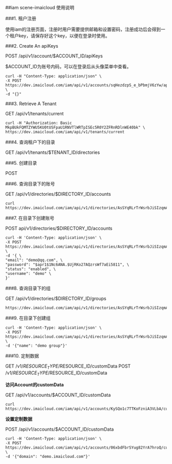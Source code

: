 ##iam scene-imaicloud 使用说明

###1. 租户注册

使用iam的注册页面，注册时用户需要提供邮箱和设置密码，注册成功后会得到一个租户key，请保存好这个key，以便在登录时使用。

###2. Create An apiKeys

POST /api/v1/account/$ACCOUNT_ID/apiKeys

$ACCOUNT_ID为账号内码，可以在登录后从头像菜单中查看。

```
curl -H "Content-Type: application/json" \
-X POST https://dev.imaicloud.com/iam/api/v1/accounts/sqHezdzpS_e_bPbmjV6zYw/apiKeys \
-d "{}"
```

###3. Retrieve A Tenant

GET /api/v1/tenants/current

```
curl -H "Authorization: Basic MkpBUkFQMTZYWU5KU0tUSFpaU1RNVTlWRTpISEc5R0Y2ZFRnRDlnWE40bk" \
https://dev.imaicloud.com/iam/api/v1/tenants/current
```

###4. 查询租户下的目录

GET /api/v1/tenants/$TENANT_ID/directories

###5. 创建目录

POST

###6. 查询目录下的账号

GET /api/v1/directories/$DIRECTORY_ID/accounts

```
curl https://dev.imaicloud.com/iam/api/v1/directories/AsSYqRLrTrWsrbJiSIzqmA/accounts
```

###7. 在目录下创建账号

POST api/v1/directories/$DIRECTORY_ID/accounts

```
curl -H 'Content-Type: application/json' \
-X POST https://dev.imaicloud.com/iam/api/v1/directories/AsSYqRLrTrWsrbJiSIzqmA/accounts \
-d '{ \
"email": "demo@qq.com", \
"password": "$apr1$1Nc6ANA.$UjRKo27AQzrsWf7aEi5811", \
"status": "enabled", \
"username": "demo" \
}'
```


###8. 查询目录下的组

GET /api/v1/directories/$DIRECTORY_ID/groups

```
https://dev.imaicloud.com/iam/api/v1/directories/AsSYqRLrTrWsrbJiSIzqmA/groups
```

###9. 在目录下创建组

```
curl -H 'Content-Type: application/json' \
-X POST https://dev.imaicloud.com/iam/api/v1/directories/AsSYqRLrTrWsrbJiSIzqmA/groups \
-d '{"name": "demo group"}'
```

###10. 定制数据

GET /v1/$RESOURCE_TYPE/$RESOURCE_ID/customData
POST /v1/$RESOURCE_TYPE/$RESOURCE_ID/customData

**访问Account的customData**

GET /api/v1/accounts/$ACCOUNT_ID/customData

```
curl https://dev.imaicloud.com/iam/api/v1/accounts/KySQo1c7TTKoFzniA3VLbA/customData
```

**设置定制数据**

POST /api/v1/accounts/$ACCOUNT_ID/customData

```
curl -H 'Content-Type: application/json' \
-X POST https://dev.imaicloud.com/iam/api/v1/accounts/06xbdFbrSYug82YrA7hroQ/customData \
-d '{"domain": "demo.imaicloud.com"}'
```





